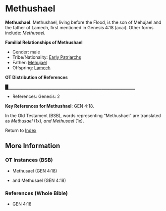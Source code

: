 # Methushael
**Methushael**. 
Methushael, living before the Flood, is the son of Mehujael and the father of Lamech, first mentioned in Genesis 4:18 (acai). 
Other forms include: 
*Methusael*. 




**Familial Relationships of Methushael**


* Gender: male
* Tribe/Nationality: [Early Patriarchs](../../../groups/md/acai/Earlypatriarchs.md)
* Father: [Mehujael](Mehujael.md)
* Offspring: [Lamech](Lamech.md)


**OT Distribution of References**

█▁▁▁▁▁▁▁▁▁▁▁▁▁▁▁▁▁▁▁▁▁▁▁▁▁▁▁▁▁▁▁▁▁▁▁▁▁▁
* References: Genesis: 2



**Key References for Methushael**: 
GEN 4:18. 


In the Old Testament (BSB), words representing “Methushael” are translated as 
*Methusael* (1x), *and Methusael* (1x). 




Return to [Index](00-Index.md)

## More Information

### OT Instances (BSB)

* Methusael (GEN 4:18)

* and Methusael (GEN 4:18)



### References (Whole Bible)

* GEN 4:18



